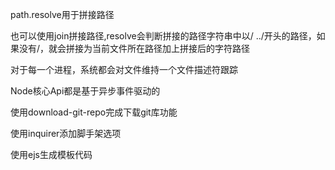 path.resolve用于拼接路径

也可以使用join拼接路径,resolve会判断拼接的路径字符串中以/ ../开头的路径，如果没有/，就会拼接为当前文件所在路径加上拼接后的字符路径

对于每一个进程，系统都会对文件维持一个文件描述符跟踪

Node核心Api都是基于异步事件驱动的

使用download-git-repo完成下载git库功能

使用inquirer添加脚手架选项

使用ejs生成模板代码